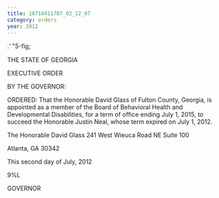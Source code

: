 ```yaml
---
title: 18710411707_02_12_07
category: orders
year: 2012
---
```

 

.‘ "5-ﬁg; 

THE STATE OF GEORGIA

EXECUTIVE ORDER

BY THE GOVERNOR:

ORDERED: That the Honorable David Glass of Fulton County, Georgia, is
appointed as a member of the Board of Behavioral Health and
Developmental Disabilities, for a term of office ending July 1,
2015, to succeed the Honorable Justin Neal, whose term expired on
July 1, 2012.

The Honorable David Glass
241 West Wieuca Road NE
Suite 100

Atlanta, GA 30342

This second day of July, 2012

 9%L

GOVERNOR

